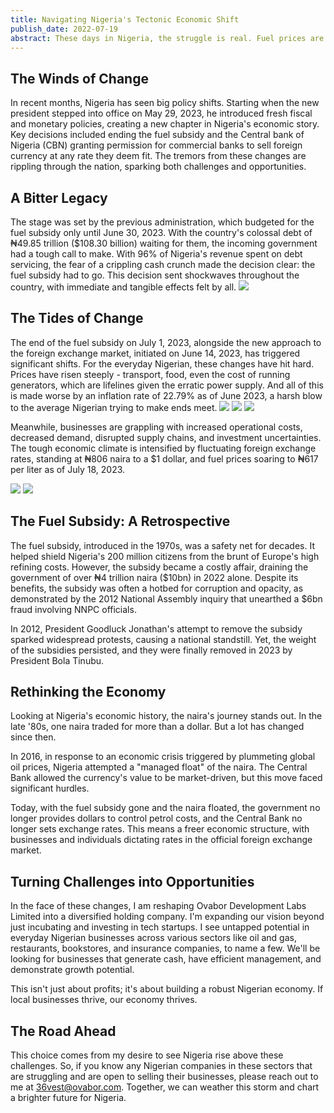 ```yaml
---
title: Navigating Nigeria's Tectonic Economic Shift
publish_date: 2022-07-19
abstract: These days in Nigeria, the struggle is real. Fuel prices are shooting skywards, the naira bounces up and down, and the cost of everyday living is growing fast. These factors touch us all - our travels, our meals, the basic goods we rely on, and, fundamentally, our livelihoods. Ovabor Development Labs Limited is facing this head-on, making significant changes to weather the storm. 
---
```


## The Winds of Change
In recent months, Nigeria has seen big policy shifts. Starting when the new president stepped into office on May 29, 2023, he introduced fresh fiscal and monetary policies, creating a new chapter in Nigeria's economic story. Key decisions included ending the fuel subsidy and the Central bank of Nigeria (CBN) granting permission for commercial banks to sell foreign currency at any rate they deem fit. The tremors from these changes are rippling through the nation, sparking both challenges and opportunities.

## A Bitter Legacy
The stage was set by the previous administration, which budgeted for the fuel subsidy only until June 30, 2023. With the country's colossal debt of ₦49.85 trillion ($108.30 billion) waiting for them, the incoming government had a tough call to make. With 96% of Nigeria's revenue spent on debt servicing, the fear of a crippling cash crunch made the decision clear: the fuel subsidy had to go. This decision sent shockwaves throughout the country, with immediate and tangible effects felt by all.
 <img src="second/dmo.png"/>

## The Tides of Change
The end of the fuel subsidy on July 1, 2023, alongside the new approach to the foreign exchange market, initiated on June 14, 2023, has triggered significant shifts. For the everyday Nigerian, these changes have hit hard. Prices have risen steeply - transport, food, even the cost of running generators, which are lifelines given the erratic power supply. And all of this is made worse by an inflation rate of 22.79% as of June 2023, a harsh blow to the average Nigerian trying to make ends meet.
<img src="second/inf.png"/>
<img src="second/rv.png"/>
<img src="second/cbn.png"/>

Meanwhile, businesses are grappling with increased operational costs, decreased demand, disrupted supply chains, and investment uncertainties. The tough economic climate is intensified by fluctuating foreign exchange rates, standing at ₦806 naira to a $1 dollar, and fuel prices soaring to ₦617 per liter as of July 18, 2023.

<img src="second/oil.png"/>
<img src="second/fx.png"/>

## The Fuel Subsidy: A Retrospective
The fuel subsidy, introduced in the 1970s, was a safety net for decades. It helped shield Nigeria's 200 million citizens from the brunt of Europe's high refining costs. However, the subsidy became a costly affair, draining the government of over ₦4 trillion naira ($10bn) in 2022 alone. Despite its benefits, the subsidy was often a hotbed for corruption and opacity, as demonstrated by the 2012 National Assembly inquiry that unearthed a $6bn fraud involving NNPC officials.

In 2012, President Goodluck Jonathan's attempt to remove the subsidy sparked widespread protests, causing a national standstill. Yet, the weight of the subsidies persisted, and they were finally removed in 2023 by President Bola Tinubu.

## Rethinking the Economy
Looking at Nigeria's economic history, the naira's journey stands out. In the late '80s, one naira traded for more than a dollar. But a lot has changed since then.

In 2016, in response to an economic crisis triggered by plummeting global oil prices, Nigeria attempted a "managed float" of the naira. The Central Bank allowed the currency's value to be market-driven, but this move faced significant hurdles.

Today, with the fuel subsidy gone and the naira floated, the government no longer provides dollars to control petrol costs, and the Central Bank no longer sets exchange rates. This means a freer economic structure, with businesses and individuals dictating rates in the official foreign exchange market.

## Turning Challenges into Opportunities
In the face of these changes, I am reshaping Ovabor Development Labs Limited into a diversified holding company. I'm expanding our vision beyond just incubating and investing in tech startups. I see untapped potential in everyday Nigerian businesses across various sectors like oil and gas, restaurants, bookstores, and insurance companies, to name a few. We'll be looking for businesses that generate cash, have efficient management, and demonstrate growth potential.

This isn't just about profits; it's about building a robust Nigerian economy. If local businesses thrive, our economy thrives.

## The Road Ahead
This choice comes from my desire to see Nigeria rise above these challenges. So, if you know any Nigerian companies in these sectors that are struggling and are open to selling their businesses, please reach out to me at 36vest@ovabor.com. Together, we can weather this storm and chart a brighter future for Nigeria.
